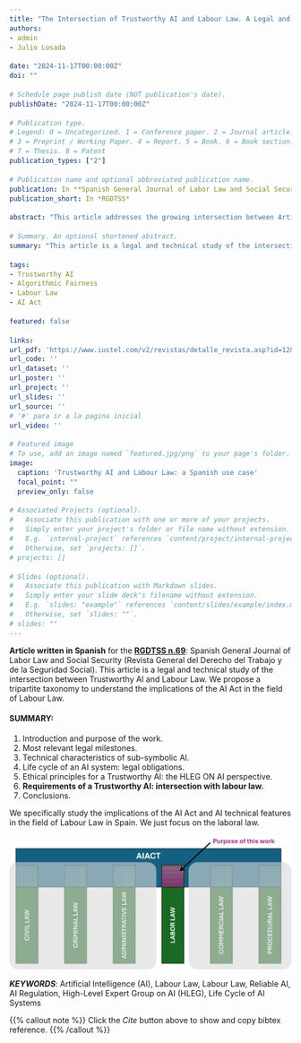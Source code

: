 ```yaml
---
title: "The Intersection of Trustworthy AI and Labour Law. A Legal and Technical Study from a Tripartite Taxonomy"
authors:
- admin
- Julio Losada

date: "2024-11-17T00:00:00Z"
doi: ""

# Schedule page publish date (NOT publication's date).
publishDate: "2024-11-17T00:00:00Z"

# Publication type.
# Legend: 0 = Uncategorized. 1 = Conference paper. 2 = Journal article.
# 3 = Preprint / Working Paper. 4 = Report. 5 = Book. 6 = Book section.
# 7 = Thesis. 8 = Patent
publication_types: ["2"]

# Publication name and optional abbreviated publication name.
publication: In **Spanish General Journal of Labor Law and Social Security**. n. 69
publication_short: In *RGDTSS*

abstract: "This article addresses the growing intersection between Artificial Intelligence (AI) and labour law. Through a tripartite taxonomy, and from a legal utility approach, it explores the characteristics and capabilities of sub-symbolic AI, the phases of its life cycle, both pre-implementation and post-implementation. The main documentary obligations and ethical principles established by the High-Level Expert Group on AI (HLEG) and the AI Act are analysed, highlighting the importance of human action and oversight, technical soundness, privacy and data management, transparency, diversity, non-discrimination and equity, social and environmental welfare, and accountability. The article concludes by providing an overview of the need for appropriate regulation to ensure the safe and legal use of AI in the workplace."

# Summary. An optional shortened abstract.
summary: "This article is a legal and technical study of the intersection between Trustworthy AI and Labour Law. We propose a tripartite taxonomy to understand the implications of the AI Act in the field of Labour Law."

tags:
- Trustworthy AI
- Algorithmic Fairness
- Labour Law
- AI Act

featured: false

links:
url_pdf: 'https://www.iustel.com/v2/revistas/detalle_revista.asp?id=12&z=1'
url_code: ''
url_dataset: ''
url_poster: ''
url_project: ''
url_slides: ''
url_source: '' 
# '#' para ir a la pagina inicial
url_video: ''

# Featured image
# To use, add an image named `featured.jpg/png` to your page's folder. 
image:
  caption: 'Trustworthy AI and Labour Law: a Spanish use case'
  focal_point: ""
  preview_only: false

# Associated Projects (optional).
#   Associate this publication with one or more of your projects.
#   Simply enter your project's folder or file name without extension.
#   E.g. `internal-project` references `content/project/internal-project/index.md`.
#   Otherwise, set `projects: []`.
# projects: []

# Slides (optional).
#   Associate this publication with Markdown slides.
#   Simply enter your slide deck's filename without extension.
#   E.g. `slides: "example"` references `content/slides/example/index.md`.
#   Otherwise, set `slides: ""`.
# slides: ""
---
```


**Article written in Spanish** for the [**RGDTSS n.69**](https://www.iustel.com/v2/revistas/detalle_revista.asp?id=12&z=1): Spanish General Journal of Labor Law and Social Security (Revista General del Derecho del Trabajo y de la Seguridad Social).  This article is a legal and technical study of the intersection between Trustworthy AI and Labour Law. We propose a tripartite taxonomy to understand the implications of the AI Act in the field of Labour Law.

#### SUMMARY:
 1. Introduction and purpose of the work. 
 2. Most relevant legal milestones.
 3. Technical characteristics of sub-symbolic AI.
 4. Life cycle of an AI system: legal obligations. 
 5. Ethical principles for a Trustworthy AI: the HLEG ON AI perspective. 
 6. **Requirements of a Trustworthy  AI: intersection with labour law.**
 7. Conclusions.
  
We specifically study the implications of the AI Act and AI technical features in the field of Labour Law in Spain.  We just focus on the laboral law. 

![Spanish Intersection of Ai and Labour Law](AIA-LaboralLaw-intersection.png "Intersection of the AI and Law in Spain")


***KEYWORDS***: Artificial Intelligence (AI), Labour Law, Labour Law, Reliable AI, AI Regulation, High-Level Expert Group on AI (HLEG), Life Cycle of AI Systems







{{% callout note %}}
Click the *Cite* button above to show and copy bibtex reference.
{{% /callout %}}

